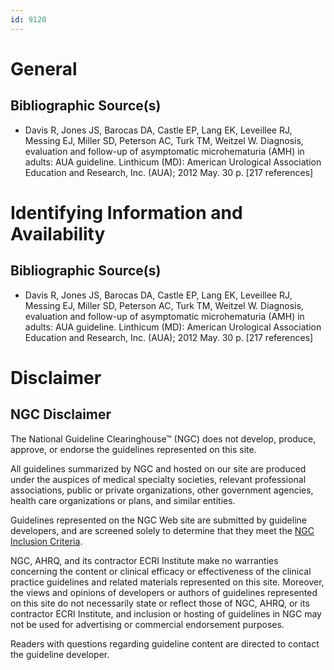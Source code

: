 ```yaml
---
id: 9120
---
```


# General

## Bibliographic Source(s)

- Davis R, Jones JS, Barocas DA, Castle EP, Lang EK, Leveillee RJ, Messing EJ, Miller SD, Peterson AC, Turk TM, Weitzel W. Diagnosis, evaluation and follow-up of asymptomatic microhematuria (AMH) in adults: AUA guideline. Linthicum (MD): American Urological Association Education and Research, Inc. (AUA); 2012 May. 30 p. [217 references]

# Identifying Information and Availability

## Bibliographic Source(s)

- Davis R, Jones JS, Barocas DA, Castle EP, Lang EK, Leveillee RJ, Messing EJ, Miller SD, Peterson AC, Turk TM, Weitzel W. Diagnosis, evaluation and follow-up of asymptomatic microhematuria (AMH) in adults: AUA guideline. Linthicum (MD): American Urological Association Education and Research, Inc. (AUA); 2012 May. 30 p. [217 references]

# Disclaimer

## NGC Disclaimer

The National Guideline Clearinghouse™ (NGC) does not develop, produce, approve, or endorse the guidelines represented on this site.

All guidelines summarized by NGC and hosted on our site are produced under the auspices of medical specialty societies, relevant professional associations, public or private organizations, other government agencies, health care organizations or plans, and similar entities.

Guidelines represented on the NGC Web site are submitted by guideline developers, and are screened solely to determine that they meet the [NGC Inclusion Criteria](/help-and-about/summaries/inclusion-criteria).

NGC, AHRQ, and its contractor ECRI Institute make no warranties concerning the content or clinical efficacy or effectiveness of the clinical practice guidelines and related materials represented on this site. Moreover, the views and opinions of developers or authors of guidelines represented on this site do not necessarily state or reflect those of NGC, AHRQ, or its contractor ECRI Institute, and inclusion or hosting of guidelines in NGC may not be used for advertising or commercial endorsement purposes.

Readers with questions regarding guideline content are directed to contact the guideline developer.

